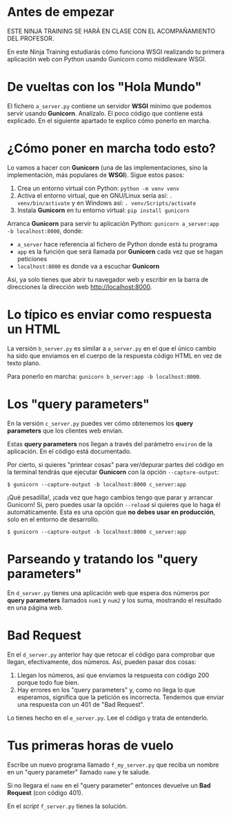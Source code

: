 # Antes de empezar
ESTE NINJA TRAINING SE HARÁ EN CLASE CON EL ACOMPAÑAMIENTO DEL PROFESOR.

En este Ninja Training estudiarás cómo funciona WSGI realizando tu primera aplicación web con Python usando Gunicorn como middleware WSGI.

# De vueltas con los "Hola Mundo"
El fichero `a_server.py` contiene un servidor **WSGI** mínimo que podemos servir usando **Gunicorn**. Analízalo. El poco código que contiene está explicado. En el siguiente apartado te explico cómo ponerlo en marcha.

# ¿Cómo poner en marcha todo esto?
Lo vamos a hacer con **Gunicorn** (una de las implementaciones, sino la implementación, más populares de **WSGI**). Sigue estos pasos:

1. Crea un entorno virtual con Python: `python -m venv venv`
2. Activa el entorno virtual, que en GNU/Linux sería así: `. venv/bin/activate` y en Windows así: `. venv/Scripts/activate`
3. Instala **Gunicorn** en tu entorno virtual: `pip install gunicorn`

Arranca **Gunicorn** para servir tu aplicación Python: `gunicorn a_server:app -b localhost:8000`, donde:

- `a_server` hace referencia al fichero de Python donde está tu programa
- `app` es la función que será llamada por **Gunicorn** cada vez que se hagan peticiones
- `localhost:8000` es donde va a escuchar **Gunicorn**

Así, ya solo tienes que abrir tu navegador web y escribir en la barra de direcciones la dirección web [http://localhost:8000](http://localhost:8000).

# Lo típico es enviar como respuesta un HTML
La versión `b_server.py` es similar a `a_server.py` en el que el único cambio ha sido que enviamos en el cuerpo de la respuesta código HTML en vez de texto plano.

Para ponerlo en marcha: `gunicorn b_server:app -b localhost:8000`.

# Los "query parameters"
En la versión `c_server.py` puedes ver cómo obtenemos los **query parameters** que los clientes web envían.

Estas **query parameters** nos llegan a través del parámetro `environ` de la aplicación. En el código está documentado.

Por cierto, si quieres "printear cosas" para ver/depurar partes del código en la terminal tendrás que ejecutar **Gunicorn** con la opción `--capture-output`:

``` shell
$ gunicorn --capture-output -b localhost:8000 c_server:app
```

¡Qué pesadilla!, ¡cada vez que hago cambios tengo que parar y arrancar Gunicorn! Sí, pero puedes usar la opción `--reload` si quieres que lo haga él automáticamente. Esta es una opción que **no debes usar en producción**, solo en el entorno de desarrollo.

``` shell
$ gunicorn --capture-output -b localhost:8000 c_server:app
```

# Parseando y tratando los "query parameters"
En `d_server.py` tienes una aplicación web que espera dos números por **query parameters** llamados `num1` y `num2` y los suma, mostrando el resultado en una página web.

# Bad Request
En el `d_server.py` anterior hay que retocar el código para comprobar que llegan, efectivamente, dos números. Así, pueden pasar dos cosas:

1. Llegan los números, así que enviamos la respuesta con código 200 porque todo fue bien.
2. Hay errores en los "query parameters" y, como no llega lo que esperamos, significa que la petición es incorrecta. Tendemos que enviar una respuesta con un 401 de "Bad Request".

Lo tienes hecho en el `e_server.py`. Lee el código y trata de entenderlo.

# Tus primeras horas de vuelo
Escribe un nuevo programa llamado `f_my_server.py` que reciba un nombre en un "query parameter" llamado `name` y te salude.

Si no llegara el `name` en el "query parameter" entonces devuelve un **Bad Request** (con código 401).

En el *script* `f_server.py` tienes la solución.
